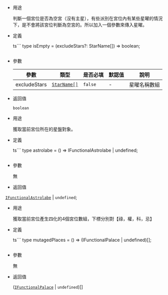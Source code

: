 - 用途
  
  判斷一個宮位是否為空宮（沒有主星），有些派別在宮位內有某些星曜的情況下，是不會將該宮位判斷為空宮的。所以加入一個參數來傳入星曜。
- 定義
  
  ts```
  type isEmpty = (excludeStars?: StarName[]) => boolean;
  ```
- 參數
  
  | 參數 | 類型 | 是否必填 | 默認值 | 說明 |
  | --- | --- | --- | --- | --- |
  | excludeStars | [`StarName[]`](./../type-definition.md#starname) | `false` | - | 星曜名稱數組 |
- 返回值
  
  `boolean`

- 用途
  
  獲取當前宮位所在的星盤對象。
- 定義
  
  ts```
  type astrolabe = () => IFunctionalAstrolabe | undefined;
  ```
- 參數
  
  無
- 返回值

[`IFunctionalAstrolabe`](./astrolabe.md#functionalastrolabe) | `undefined`;

- 用途
  
  獲取當前宮位產生四化的4個宮位數組，下標分別對【祿，權，科，忌】
- 定義
  
  ts```
  type mutagedPlaces = () => (IFunctionalPalace | undefined)[];
  ```
- 參數
  
  無
- 返回值
  
  ([`IFunctionalPalace`](#functionalpalace) | `undefined`)[]
